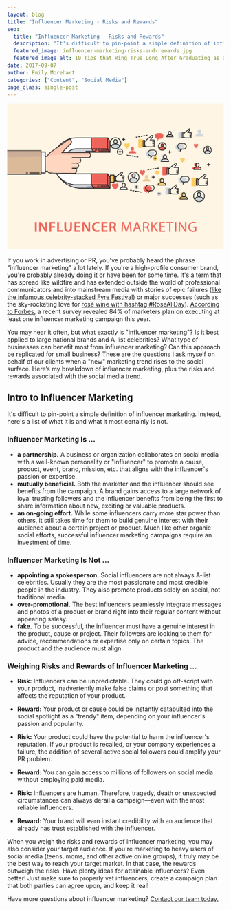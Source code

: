 ```yaml
---
layout: blog
title: "Influencer Marketing - Risks and Rewards"
seo:
  title: "Influencer Marketing - Risks and Rewards"
  description: "It's difficult to pin-point a simple definition of influencer marketing. Instead, here's a list of what it is and what it most certainly is not."
  featured_image: influencer-marketing-risks-and-rewards.jpg
  featured_image_alt: 10 Tips that Ring True Long After Graduating as a Creative
date: 2017-09-07
author: Emily Morehart
categories: ["Content", "Social Media"]
page_class: single-post
---
```


![Influencer Marketing: Risks and Rewards](influencer-marketing-risks-and-rewards.jpg)

If you work in advertising or PR, you've probably heard the phrase "influencer marketing" a lot lately. If you're a high-profile consumer brand, you're probably already doing it or have been for some time. It's a term that has spread like wildfire and has extended outside the world of professional communicators and into mainstream media with stories of epic failures (<a href="https://www.inc.com/shane-barker/the-fyre-festival-marketing-disaster-2-important-i.html" target="_blank" rel="noopener noreferrer">like the infamous celebrity-stacked Fyre Festival</a>) or major successes (such as the sky-rocketing love for <a href="http://www.vogue.com/article/rose-trend-tipping-point" target="_blank" rel="noopener noreferrer">rosé wine with hashtag #RoseAllDay</a>). <a href="https://www.forbes.com/sites/ajagrawal/2016/12/27/why-influencer-marketing-will-explode-in-2017/#26af3fd420a9" target="_blank" rel="noopener noreferrer">According to Forbes</a>, a recent survey revealed 84% of marketers plan on executing at least one influencer marketing campaign this year.

You may hear it often, but what exactly is "influencer marketing"? Is it best applied to large national brands and A-list celebrities? What type of businesses can benefit most from influencer marketing? Can this approach be replicated for small business? These are the questions I ask myself on behalf of our clients when a "new" marketing trend rises to the social surface. Here’s my breakdown of influencer marketing, plus the risks and rewards associated with the social media trend.

## Intro to Influencer Marketing

It's difficult to pin-point a simple definition of influencer marketing. Instead, here's a list of what it is and what it most certainly is not.

### Influencer Marketing Is ...

- **a partnership.** A business or organization collaborates on social media with a well-known personality or "influencer" to promote a cause, product, event, brand, mission, etc. that aligns with the influencer's passion or expertise.
- **mutually beneficial.** Both the marketer and the influencer should see benefits from the campaign. A brand gains access to a large network of loyal trusting followers and the influencer benefits from being the first to share information about new, exciting or valuable products.
- **an on-going effort.** While some influencers carry more star power than others, it still takes time for them to build genuine interest with their audience about a certain project or product. Much like other organic social efforts, successful influencer marketing campaigns require an investment of time.

### Influencer Marketing Is Not ...

- **appointing a spokesperson.** Social influencers are not always A-list celebrities. Usually they are the most passionate and most credible people in the industry. They also promote products solely on social, not traditional media.
- **over-promotional.** The best influencers seamlessly integrate messages and photos of a product or brand right into their regular content without appearing salesy.
- **fake.** To be successful, the influencer must have a genuine interest in the product, cause or project. Their followers are looking to them for advice, recommendations or expertise only on certain topics. The product and the audience must align.

### Weighing Risks and Rewards of Influencer Marketing …

- **Risk:** Influencers can be unpredictable. They could go off-script with your product, inadvertently make false claims or post something that affects the reputation of your product.

- **Reward:** Your product or cause could be instantly catapulted into the social spotlight as a "trendy" item, depending on your influencer's passion and popularity.

- **Risk:** Your product could have the potential to harm the influencer's reputation. If your product is recalled, or your company experiences a failure, the addition of several active social followers could amplify your PR problem.

- **Reward:** You can gain access to millions of followers on social media without employing paid media.

- **Risk:** Influencers are human. Therefore, tragedy, death or unexpected circumstances can always derail a campaign—even with the most reliable influencers.

- **Reward:** Your brand will earn instant credibility with an audience that already has trust established with the influencer.

When you weigh the risks and rewards of influencer marketing, you may also consider your target audience. If you're marketing to heavy users of social media (teens, moms, and other active online groups), it truly may be the best way to reach your target market. In that case, the rewards outweigh the risks. Have plenty ideas for attainable influencers? Even better! Just make sure to properly vet influencers, create a campaign plan that both parties can agree upon, and keep it real!

Have more questions about influencer marketing? <a href="mailto:media@insightcreative.com">Contact our team today.</a>
